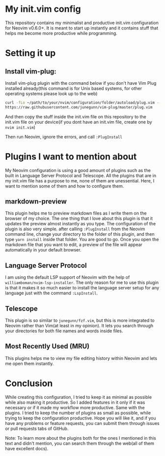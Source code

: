 # My init.vim config
This repository contains my minimalist and productive init.vim configuration for Neovim v0.6.0+. It is meant to start up instantly and it contains stuff that helps me become more productive while programming.

# Setting it up

## Install vim-plug:

Install vim-plug plugin with the command below if you don't have Vim Plug installed already(this command is for Unix based systems, for other operating systems please look up to the web)

```sh
curl -fLo ~/path/to/your/nvim/configuration/folder/autoload/plug.vim --create-dirs \
https://raw.githubusercontent.com/junegunn/vim-plug/master/plug.vim
```

And then copy the stuff inside the init.vim file on this repository to the init.vim file on your device(if you dont have an init.vim file, create one by `nvim init.vim`)


Then run Neovim, ignore the errors, and call `:PlugInstall`

# Plugins I want to mention about
My Neovim configuration is using a good amount of plugins such as the built in Language Server Protocol and Telescope. All the plugins that are in my init.vim file has a purpose to me, none of them are unessential. Here, I want to mention some of them and how to configure them.

## markdown-preview 
This plugin helps me to preview markdown files as I write them on the browser of my choice. The one thing that I love about this plugin is that it updates the preview almost instantly as you type. The configuration of the plugin is also very simple. after calling `:PlugInstall` from the Neovim command line, change your directory to the folder of this plugin, and then type `yarn install` inside that folder. You are good to go. Once you open the markdown file that you want to edit, a preview of the file will appear automatically in your default browser.
## Language Server Protocol
I am using the default LSP support of Neovim with the help of `williamboman/nvim-lsp-installer`. The only reason for me to use this plugin is that it makes it so much easier to install the language server setup for any language just with the command `:LspInstall`.
## Telescope
This plugin is so similar to `junegunn/fzf.vim`, but this is more integrated to Neovim rather than Vim(at least in my opinion). It lets you search through your directories for both file names and words inside files.
## Most Recently Used (MRU)
This plugins helps me to view my file editing history within Neovim and lets me open them instantly.


# Conclusion
While creating this configuration, I tried to keep it as minimal as possible while also making it productive. So I added features in it only if it was necessary or if it made my workflow more productive. Same with the plugins. I tried to keep the number of plugins as small as possible, while trying to keep the configuration productive. Hope you will like it, and if you have any problems or feature requests, you can submit them through issues or pull requests tabs of GitHub.

Note: To learn more about the plugins both for the ones I mentioned in this text and didn't mention, you can search them through the web(all of them have excellent docs).
